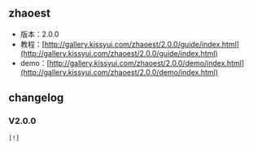 ## zhaoest

* 版本：2.0.0
* 教程：[http://gallery.kissyui.com/zhaoest/2.0.0/guide/index.html](http://gallery.kissyui.com/zhaoest/2.0.0/guide/index.html)
* demo：[http://gallery.kissyui.com/zhaoest/2.0.0/demo/index.html](http://gallery.kissyui.com/zhaoest/2.0.0/demo/index.html)

## changelog

### V2.0.0

    [!]


